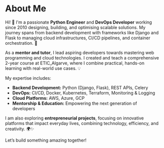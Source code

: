 # About Me

Hi! 👋 I'm a passionate **Python Engineer** and **DevOps Developer** working since 2010 designing, building, and optimising scalable solutions. My journey spans from backend development with frameworks like Django and Flask to managing cloud infrastructures, CI/CD pipelines, and container orchestration. 🚀

As a **mentor and tutor**, I lead aspiring developers towards mastering web programming and cloud technologies. I created and teach a comprehensive 2-year course at ETIC_Algarve, where I combine practical, hands-on learning with real-world use cases. 💡

My expertise includes:
- **Backend Development:** Python (Django, Flask), REST APIs, Celery
- **DevOps:** CI/CD, Docker, Kubernetes, Terraform, Monitoring & Logging
- **Cloud Platforms:** AWS, Azure, GCP
- **Mentorship & Education:** Empowering the next generation of developers

I am also exploring **entrepreneurial projects**, focusing on innovative platforms that impact everyday lives, combining technology, efficiency, and creativity. 🌍✨

Let’s build something amazing together!
